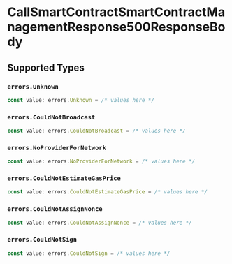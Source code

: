 # CallSmartContractSmartContractManagementResponse500ResponseBody


## Supported Types

### `errors.Unknown`

```typescript
const value: errors.Unknown = /* values here */
```

### `errors.CouldNotBroadcast`

```typescript
const value: errors.CouldNotBroadcast = /* values here */
```

### `errors.NoProviderForNetwork`

```typescript
const value: errors.NoProviderForNetwork = /* values here */
```

### `errors.CouldNotEstimateGasPrice`

```typescript
const value: errors.CouldNotEstimateGasPrice = /* values here */
```

### `errors.CouldNotAssignNonce`

```typescript
const value: errors.CouldNotAssignNonce = /* values here */
```

### `errors.CouldNotSign`

```typescript
const value: errors.CouldNotSign = /* values here */
```


